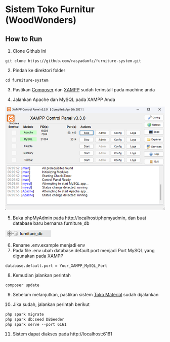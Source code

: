 # Sistem Toko Furnitur (WoodWonders)

## How to Run

1. Clone Github Ini

```
git clone https://github.com/rasyadanfz/furniture-system.git
```

2. Pindah ke direktori folder

```
cd furniture-system
```

3. Pastikan [Composer](https://getcomposer.org/download/) dan [XAMPP](https://www.apachefriends.org/download.html) sudah terinstall pada machine anda

4. Jalankan Apache dan MySQL pada XAMPP Anda

![Apache dan MySQL](doc/XAMPP.png)

5. Buka phpMyAdmin pada http://localhost/phpmyadmin, dan buat database baru bernama furniture_db

![Database Furnitur](doc/furniture_db.png)

6. Rename .env.example menjadi env
7. Pada file .env ubah database.default.port menjadi Port MySQL yang digunakan pada XAMPP

```
database.default.port = Your_XAMPP_MySQL_Port
```

8. Kemudian jalankan perintah

```
composer update
```

9. Sebelum melanjutkan, pastikan sistem [Toko Material](https://github.com/Gabrielpjt/TST-toko-material-toko-furnitur) sudah dijalankan

10. Jika sudah, jalankan perintah berikut

```
php spark migrate
php spark db:seed DBSeeder
php spark serve --port 6161
```

11. Sistem dapat diakses pada http://localhost:6161
